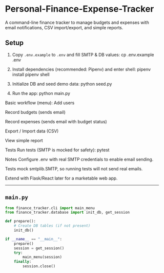 # Personal-Finance-Expense-Tracker
A command-line finance tracker to manage budgets and expenses with email notifications, CSV import/export, and simple reports.

## Setup

1. Copy `.env.example` to `.env` and fill SMTP & DB values:
   cp .env.example .env

2. Install dependencies (recommended: Pipenv) and enter shell:
pipenv install
pipenv shell

3. Initialize DB and seed demo data:
python seed.py

4. Run the app:
python main.py


Basic workflow (menu):
Add users

Record budgets (sends email)

Record expenses (sends email with budget status)

Export / Import data (CSV)

View simple report

Tests
Run tests (SMTP is mocked for safety):
pytest


Notes
Configure .env with real SMTP credentials to enable email sending.

Tests mock smtplib.SMTP, so running tests will not send real emails.

Extend with Flask/React later for a marketable web app.


---

## `main.py`
```python
from finance_tracker.cli import main_menu
from finance_tracker.database import init_db, get_session

def prepare():
    # Create DB tables (if not present)
    init_db()

if __name__ == "__main__":
    prepare()
    session = get_session()
    try:
        main_menu(session)
    finally:
        session.close()